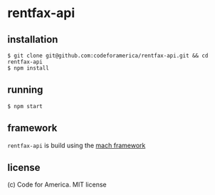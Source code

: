rentfax-api
===========

## installation
```
$ git clone git@github.com:codeforamerica/rentfax-api.git && cd rentfax-api
$ npm install
```

## running
```
$ npm start
```

## framework
`rentfax-api` is build using the [mach framework](https://www.npmjs.org/package/mach)

## license
(c) Code for America. MIT license